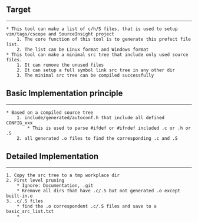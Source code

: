 ## Target
----------
    * This tool can make a list of c/h/S files, that is used to setup vim/tags/cscope and SourceInsight project
        1. The core function of this tool is to generate this prefect file list.
        2. The list can be Linux format and Windows format
    * This tool can make a minimal src tree that include only used source files.
        1. It can remove the unused files
        2. It can setup a full symbol link src tree in any other dir
        3. The minimal src tree can be compiled successfully


## Basic Implementation principle
----------
    * Based on a compiled source tree
        1. include/generated/autoconf.h that include all defined CONFIG_xxx
            * This is used to parse #ifdef or #ifndef included .c or .h or .S
        2. all generated .o files to find the corresponding .c and .S

## Detailed Implementation
----------
    1. Copy the src tree to a tmp workplace dir
    2. First level pruning
        * Ignore: Documentation, .git
        * Rremove all dirs that have .c/.S but not generated .o except built-in.o
    3. .c/.S files
        * find the .o correspondent .c/.S files and save to a basic_src_list.txt
        *

